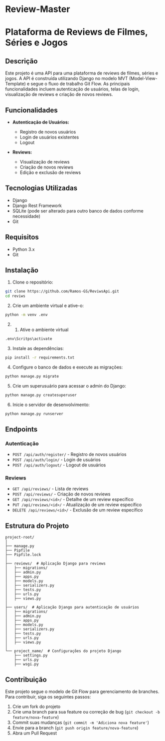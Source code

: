 # Review-Master


# Plataforma de Reviews de Filmes, Séries e Jogos

## Descrição

Este projeto é uma API para uma plataforma de reviews de filmes, séries e jogos. A API é construída utilizando Django no modelo MVT (Model-View-Template) e segue o fluxo de trabalho Git Flow. As principais funcionalidades incluem autenticação de usuários, telas de login, visualização de reviews e criação de novos reviews.

## Funcionalidades

- **Autenticação de Usuários:**
  - Registro de novos usuários
  - Login de usuários existentes
  - Logout

- **Reviews:**
  - Visualização de reviews
  - Criação de novos reviews
  - Edição e exclusão de reviews

## Tecnologias Utilizadas

- Django
- Django Rest Framework
- SQLite (pode ser alterado para outro banco de dados conforme necessidade)
- Git

## Requisitos

- Python 3.x
- Git

## Instalação

1. Clone o repositório:

```bash
git clone https://github.com/Ramos-GS/ReviwsApi.git
cd reviws
```

2. Crie um ambiente virtual e ative-o:

```bash
python -m venv .env
```
2. 1. Ative o ambiente virtual
```bash
.env\Scritps\activate
```

3. Instale as dependências:

```bash
pip install -r requirements.txt
```

4. Configure o banco de dados e execute as migrações:

```bash
python manage.py migrate
```

5. Crie um superusuário para acessar o admin do Django:

```bash
python manage.py createsuperuser
```

6. Inicie o servidor de desenvolvimento:

```bash
python manage.py runserver
```

## Endpoints

### Autenticação

- `POST /api/auth/register/` - Registro de novos usuários
- `POST /api/auth/login/` - Login de usuários
- `POST /api/auth/logout/` - Logout de usuários

### Reviews

- `GET /api/reviews/` - Lista de reviews
- `POST /api/reviews/` - Criação de novos reviews
- `GET /api/reviews/<id>/` - Detalhe de um review específico
- `PUT /api/reviews/<id>/` - Atualização de um review específico
- `DELETE /api/reviews/<id>/` - Exclusão de um review específico

## Estrutura do Projeto

```plaintext
project-root/
│
├── manage.py
├── Pipfile
├── Pipfile.lock
│
├── reviews/  # Aplicação Django para reviews
│   ├── migrations/
│   ├── admin.py
│   ├── apps.py
│   ├── models.py
│   ├── serializers.py
│   ├── tests.py
│   ├── urls.py
│   ├── views.py
│
├── users/  # Aplicação Django para autenticação de usuários
│   ├── migrations/
│   ├── admin.py
│   ├── apps.py
│   ├── models.py
│   ├── serializers.py
│   ├── tests.py
│   ├── urls.py
│   ├── views.py
│
└── project_name/  # Configurações do projeto Django
    ├── settings.py
    ├── urls.py
    ├── wsgi.py
```

## Contribuição

Este projeto segue o modelo de Git Flow para gerenciamento de branches. Para contribuir, siga os seguintes passos:

1. Crie um fork do projeto
2. Crie uma branch para sua feature ou correção de bug (`git checkout -b feature/nova-feature`)
3. Commit suas mudanças (`git commit -m 'Adiciona nova feature'`)
4. Envie para a branch (`git push origin feature/nova-feature`)
5. Abra um Pull Request
